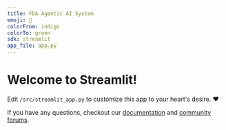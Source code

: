 ```yaml
---
title: FDA Agentic AI System
emoji: 🚀
colorFrom: indigo
colorTo: green
sdk: streamlit
app_file: app.py
---
```


# Welcome to Streamlit!

Edit `/src/streamlit_app.py` to customize this app to your heart's desire. :heart:

If you have any questions, checkout our [documentation](https://docs.streamlit.io) and [community
forums](https://discuss.streamlit.io).
